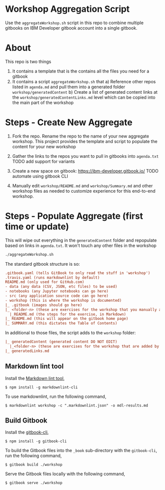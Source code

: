 # Workshop Aggregation Script
Use the `aggregateWorkshop.sh` script in this repo to combine multiple gitbooks on IBM Developer gitbook account into a single gitbook.

# About
This repo is two things
1) It contains a template that is the contains all the files you need for a gitbook
2) It contains a script `aggregateWorkshop.sh` that 
  a) Reference other repos listed in `agenda.md` and pull them into a generated folder `workshop/generatedContent`
  b) Create a list of generated content links at the `workshop/generatedContentLinks.md` level which can be copied into the main part of the workshop

# Steps - Create New Aggregate
1) Fork the repo. Rename the repo to the name of your new aggregate workshop. This project provides the template and script to populate the content for your new workshop

2) Gather the links to the repos you want to pull in gitbooks into `agenda.txt`
TODO add support for variants

3) Create a new space on gitbook: https://ibm-developer.gitbook.io/
TODO automate using gitbook CLI

4) Manually edit `workshop/README.md` and `workshop/Summary.md` and other workshop files as needed to customize experience for this end-to-end workshop. 

# Steps - Populate Aggregate (first time or update)

This will wipe out everything in the `generatedContent` folder and repopulate based on links in `agenda.txt`. It won't touch any other files in the workshop

```sh
./aggregateWorkshop.sh
```

The standard gitbook structure is so:
```ini
.gitbook.yaml (tells GitBook to only read the stuff in 'workshop')
.travis.yaml (runs markdownlint by default)
README.md (only used for GitHub.com)
- data (any data (CSV, JSON, etc files) to be used)
- notebooks (any Jupyter notebooks can go here)
- src (any application source code can go here)
- workshop (this is where the workshop is documented)
|_ .gitbook (images should go here)
|_ <folder-n> (these are exercises for the workshop that you manually add)
  |_README.md (the steps for the exercise, in Markdown)
|_ README.md (this will appear on the gitbook home page)
|_ SUMMARY.md (this dictates the Table of Contents)
```

In additional to those files, the script adds to the `workshop` folder:
```ini
|_ generatedContent (generated content DO NOT EDIT)
  |_<folder-n> (these are exercises for the workshop that are added by the script)
|_ generatedLinks.md
```

## Markdown lint tool

Install the [Markdown lint tool](https://github.com/markdownlint/markdownlint),
```
$ npm install -g markdownlint-cli
```

To use markdownlint, run the following command,
```
$ markdownlint workshop -c ".markdownlint.json" -o mdl-results.md
```

## Build Gitbook 

Install the [gitbook-cli](https://github.com/GitbookIO/gitbook-cli),
```
$ npm install -g gitbook-cli
```

To build the Gitbook files into the `_book` sub-directory with the `gitbook-cli`, run the following command,
```
$ gitbook build ./workshop
```

Serve the Gitbook files locally with the following command,
```
$ gitbook serve ./workshop
```



